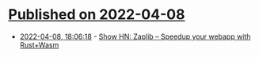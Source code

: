 # [Published on 2022-04-08](index.md)

* [2022-04-08, 18:06:18](https://news.ycombinator.com/item?id=30960509) - [Show HN: Zaplib – Speedup your webapp with Rust+Wasm](https://zaplib.com/docs/)

